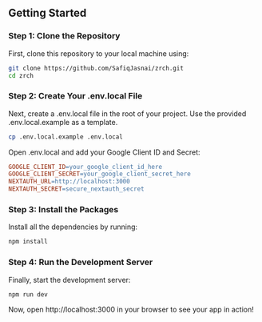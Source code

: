## Getting Started

### Step 1: Clone the Repository

First, clone this repository to your local machine using:

```bash
git clone https://github.com/SafiqJasnai/zrch.git
cd zrch
```

### Step 2: Create Your .env.local File

Next, create a .env.local file in the root of your project. Use the provided .env.local.example as a template.

```bash
cp .env.local.example .env.local
```

Open .env.local and add your Google Client ID and Secret:

```makefile
GOOGLE_CLIENT_ID=your_google_client_id_here
GOOGLE_CLIENT_SECRET=your_google_client_secret_here
NEXTAUTH_URL=http://localhost:3000
NEXTAUTH_SECRET=secure_nextauth_secret
```

### Step 3: Install the Packages

Install all the dependencies by running:

```bash
npm install
```

### Step 4: Run the Development Server

Finally, start the development server:

```bash
npm run dev
```

Now, open http://localhost:3000 in your browser to see your app in action!
